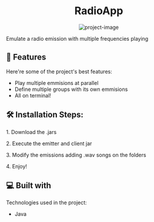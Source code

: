 <h1 align="center" id="title">RadioApp</h1>

<p align="center"><img src="https://socialify.git.ci/Luubstar/RadioApp/image?language=1&amp;name=1&amp;owner=1&amp;pattern=Diagonal%20Stripes&amp;theme=Dark" alt="project-image"></p>

<p id="description">Emulate a radio emission with multiple frequencies playing</p>

  
<h2>🧐 Features</h2>

Here're some of the project's best features:

*   Play multiple emmisions at parallel
*   Define multiple groups with its own emmisions
*   All on terminal!

<h2>🛠️ Installation Steps:</h2>

<p>1. Download the .jars</p>

<p>2. Execute the emitter and client jar</p>

<p>3. Modify the emissions adding .wav songs on the folders</p>

<p>4. Enjoy!</p>

  
  
<h2>💻 Built with</h2>

Technologies used in the project:

*   Java
